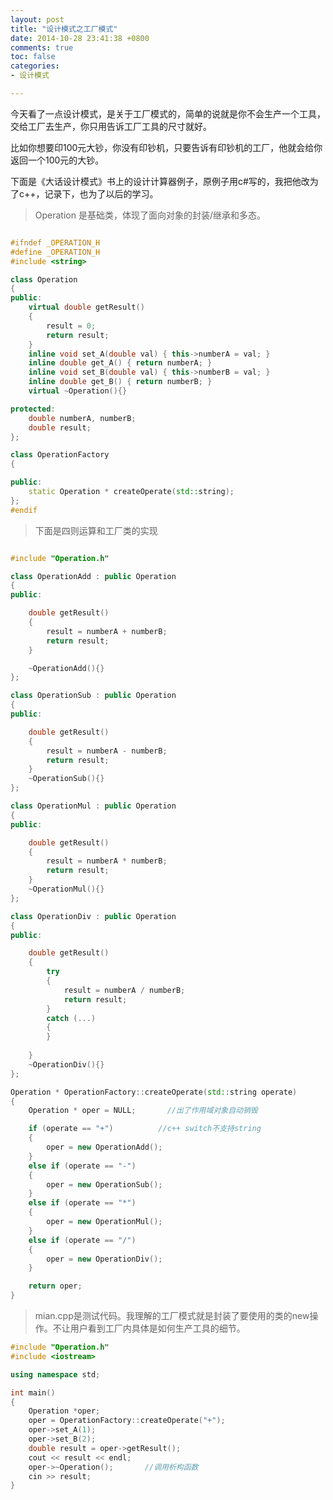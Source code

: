```yaml
---
layout: post
title: "设计模式之工厂模式"
date: 2014-10-28 23:41:38 +0800
comments: true
toc: false
categories: 
- 设计模式

---
```


今天看了一点设计模式，是关于工厂模式的，简单的说就是你不会生产一个工具，交给工厂去生产，你只用告诉工厂工具的尺寸就好。
<!--more-->
比如你想要印100元大钞，你没有印钞机，只要告诉有印钞机的工厂，他就会给你返回一个100元的大钞。

下面是《大话设计模式》书上的设计计算器例子，原例子用c#写的，我把他改为了c++，记录下，也为了以后的学习。

> Operation 是基础类，体现了面向对象的封装/继承和多态。

``` C++ Operation.h

#ifndef _OPERATION_H
#define _OPERATION_H
#include <string>

class Operation
{
public:
	virtual double getResult() 
	{
		result = 0;
		return result;
	}
	inline void set_A(double val) { this->numberA = val; }
	inline double get_A() { return numberA; }
	inline void set_B(double val) { this->numberB = val; }
	inline double get_B() { return numberB; }
	virtual ~Operation(){}

protected:
	double numberA, numberB;
	double result;
};

class OperationFactory
{

public:
	static Operation * createOperate(std::string);
};
#endif
```
> 下面是四则运算和工厂类的实现

``` C++ Operation.cpp

#include "Operation.h"

class OperationAdd : public Operation
{
public:

	double getResult()
	{
		result = numberA + numberB;
		return result;
	}

	~OperationAdd(){}
};

class OperationSub : public Operation
{
public:

	double getResult()
	{
		result = numberA - numberB;
		return result;
	}
	~OperationSub(){}
};

class OperationMul : public Operation
{
public:

	double getResult()
	{
		result = numberA * numberB;
		return result;
	}
	~OperationMul(){}
};

class OperationDiv : public Operation
{
public:

	double getResult()
	{
		try
		{
			result = numberA / numberB;
			return result;
		}
		catch (...)
		{
		}
		 
	}
	~OperationDiv(){}
};

Operation * OperationFactory::createOperate(std::string operate)
{
	Operation * oper = NULL;       //出了作用域对象自动销毁

	if (operate == "+")          //c++ switch不支持string
	{
		oper = new OperationAdd();
	}
	else if (operate == "-")
	{
		oper = new OperationSub();
	}
	else if (operate == "*")
	{
		oper = new OperationMul();
	}
	else if (operate == "/")
	{
		oper = new OperationDiv();
	}

	return oper;
}

```

> mian.cpp是测试代码。我理解的工厂模式就是封装了要使用的类的new操作。不让用户看到工厂内具体是如何生产工具的细节。

``` C++ main.cpp
#include "Operation.h"
#include <iostream>

using namespace std;

int main()
{
	Operation *oper;
	oper = OperationFactory::createOperate("+");
	oper->set_A(1);
	oper->set_B(2);
	double result = oper->getResult();
	cout << result << endl;
	oper->~Operation();       //调用析构函数
	cin >> result;
}
```
